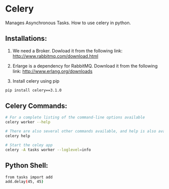 # Celery
Manages Asynchronous Tasks. How to use celery in python.

## Installations:
1. We need a Broker. Dowload it from the following link:
http://www.rabbitmq.com/download.html

2. Erlarge is a dependency for RabbitMQ. Download it from the following link:
http://www.erlang.org/downloads

3. Install celery using pip 
```bash
pip install celery==3.1.0
```

## Celery Commands:
```bash
# For a complete listing of the command-line options available
celery worker --help

# There are also several other commands available, and help is also available
celery help

# Start the celey app
celery -A tasks worker --loglevel=info
```

## Python Shell:
```bash
from tasks import add
add.delay(45, 45)
```

